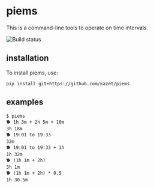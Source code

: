 # piems
This is a command-line tools to operate on time intervals.

![Build status](https://travis-ci.com/kazet/piems.svg?branch=master)

## installation
To install piems, use:
```
pip install git+https://github.com/kazet/piems
```

## examples
```
$ piems
🐕 1h 3m + 2h 5m + 10m
3h 18m
🐕 19:01 to 19:33
32m
🐕 19:01 to 19:33 + 1h
1h 32m
🐕 (1h 1m + 2h)
3h 1m
🐕 (1h 1m + 2h) * 0.5
1h 30.5m
```

